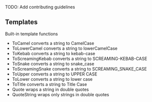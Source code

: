 TODO: Add contributing guidelines

## Templates

Built-in template functions

- ToCamel converts a string to CamelCase
- ToLowerCamel converts a string to lowerCamelCase
- ToKebab converts a string to kebab-case
- ToScreamingKebab converts a string to SCREAMING-KEBAB-CASE
- ToSnake converts a string to snake_case
- ToScreamingSnake converts a string to SCREAMING_SNAKE_CASE
- ToUpper converts a string to UPPER CASE
- ToLower converts a string to lower case
- ToTitle converts a string to Title Case
- Quote wraps a string in double quotes
- QuoteString wraps only strings in double quotes
